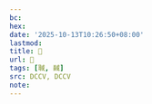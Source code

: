```yaml
---
bc:
hex:
date: '2025-10-13T10:26:50+08:00'
lastmod:
title: 􃲯
url: 􃲯
tags: [聝, 馘]
src: DCCV, DCCV
note:
---
```

